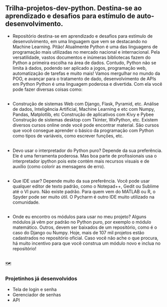 ## Trilha-projetos-dev-python. Destina-se ao aprendizado e desafios para estímulo de auto-desenvolvimento. 

- Repositório destina-se em aprendizado e desafios para estímulo de desenvolvimento, em uma linguagem que vem se destacando no Machine Learning. Pitão! Atualmente Python é uma das linguagens de programação mais utilizadas no mercado nacional e internacional. Pela versatilidade, vastos documentos e inúmeras bibliotecas fazem do Python a primeira escolha na área de dados. Contudo, Python não se limita à dados, podendo ser aplicado a jogos, programação web, automatização de tarefas e muito mais! Vamos mergulhar no mundo da POO, e avançar para o tratamento de dado, desenvolvimento de APIs em Python Python é uma linguagem poderosa e divertida. Com ela você pode fazer diversas coisas como:
##
- Construção de sistemas Web com Django, Flask, Pyramid, etc. Análise de dados, Inteligência Artificial, Machine Learning e etc com Numpy, Pandas, Matplotlib, etc Construção de aplicativos com Kivy e Pybee Construção de sistemas desktop com Tkinter, WxPython, etc. Existem diversos cursos online onde você pode encontrar material. São cursos que você consegue aprender o básico da programação com Python como tipos de variáveis, como escrever funções, etc.
##
- Devo usar o interpretador do Python puro? Depende da sua preferência. Ele é uma ferramenta poderosa. Mas boa parte de profissionais usa o interpretador ipython pois este contém mais recursos visuais e de auxílio (como colorir as mensagens de erro).
##
- Que IDE usar? Depende muito da sua preferência. Você pode usar qualquer editor de texto padrão, como o Notepad++, Gedit ou Sublime até o VI puro. Não existe padrão. Para quem vem do MATLAB ou R, o Spyder pode ser muito útil. O Pycharm é outro IDE muito utilizado na comunidade.
##
- Onde eu encontro os módulos para usar no meu projeto? Alguns módulos já vêm por padrão no Python puro, por exemplo o módulo matemático. Outros, devem ser baixados de um repositório, como é o caso do Django ou Numpy. Hoje, mais de 107 mil projetos estão cadastrados no repositório oficial. Caso você não ache o que procura, há muito incentivo para que você construa um módulo novo e inclua no repositório!
##
​:world_map: 
### Projetinhos já desenvolvidos
 - Tela de login e senha
 - Gerenciador de senhas
 - API
